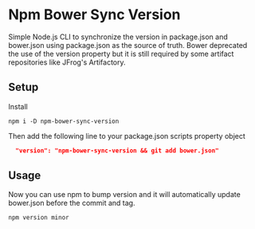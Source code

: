 # Npm Bower Sync Version

Simple Node.js CLI to synchronize the version in package.json and bower.json using package.json as the source of truth. Bower deprecated the use of the version property but it is still required by some artifact repositories like JFrog's Artifactory.

## Setup

Install

```shell
npm i -D npm-bower-sync-version
```

Then add the following line to your package.json scripts property object

```json
  "version": "npm-bower-sync-version && git add bower.json"
```

## Usage

Now you can use npm to bump version and it will automatically update bower.json before the commit and tag.

```shell
npm version minor
```

